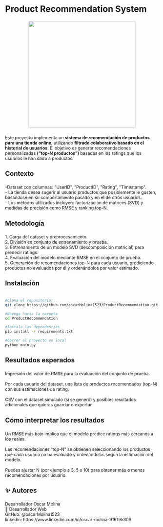 <h1 align="left">Product Recommendation System</h1>

###

<div align="center">
  <img height="350" src="https://i.ibb.co/2YS8DwS4/ratings-Puntajes.png"  />
</div>

###

<p align="left">Este proyecto implementa un <strong>sistema de recomendación de productos para una tienda online</strong>, utilizando <strong>filtrado colaborativo basado en el historial de usuarios</strong>. El objetivo es generar recomendaciones personalizadas <strong>(“top-N productos”)</strong> basadas en los ratings que los usuarios le han dado a productos.</p>

###

<h2 align="left">Contexto</h2>

###

<p align="left">-Dataset con columnas: "UserID", "ProductID", "Rating", "Timestamp".  <br>- La tienda desea sugerir al usuario productos que posiblemente le gusten, basándose en su comportamiento pasado y en el de otros usuarios.  <br>- Los métodos utilizados incluyen: factorización de matrices (SVD) y medidas de precisión como RMSE y ranking top-N.</p>

###

<h2 align="left">Metodología</h2>

###

<p align="left">1. Carga del dataset y preprocesamiento.  <br>2. División en conjunto de entrenamiento y prueba.  <br>3. Entrenamiento de un modelo SVD (descomposición matricial) para predecir ratings.  <br>4. Evaluación del modelo mediante RMSE en el conjunto de prueba.  <br>5. Generación de recomendaciones top-N para cada usuario, prediciendo productos no evaluados por él y ordenándolos por valor estimado.</p>

###

<h2 align="left">Instalación</h2>

###
```bash

#Clona el repositorio: 
git clone https://github.com/oscarMolina1523/ProductRecommendation.git

#Navega hacia la carpeta
cd ProductRecommendation

#Instala las dependencias
pip install -r requirements.txt

#Correr el proyecto en local
python main.py
```
###

<h2 align="left">Resultados esperados</h2>

###

<p align="left">Impresión del valor de RMSE para la evaluación del conjunto de prueba.<br><br>Por cada usuario del dataset, una lista de productos recomendados (top-N) con sus estimaciones de rating.<br><br>CSV con el dataset simulado (si se generó) y posibles resultados adicionales que quieras guardar o exportar.</p>

###

<h2 align="left">Cómo interpretar los resultados</h2>

###

<p align="left">Un RMSE más bajo implica que el modelo predice ratings más cercanos a los reales.<br><br>Las recomendaciones “top-N” se obtienen seleccionando los productos que cada usuario no ha evaluado y ordenándolos según la estimación del modelo.<br><br>Puedes ajustar N (por ejemplo a 3, 5 o 10) para obtener más o menos recomendaciones por usuario.</p>

###

<h2 align="left">✨ Autores</h2>

###

<p align="left">Desarrollador Oscar Molina<br>💼 Desarrollador Web<br>GitHub: @oscarMolina1523<br>linkedin: https://www.linkedin.com/in/oscar-molina-916195309</p>

###
